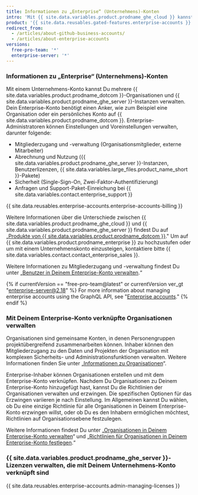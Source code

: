 ```yaml
---
title: Informationen zu „Enterprise“ (Unternehmens)-Konten
intro: 'Mit {{ site.data.variables.product.prodname_ghe_cloud }} kannst Du ein Enterprise-Konto erstellen, um die Zusammenarbeit zwischen Deinen Organisationen zu ermöglichen und gleichzeitig den Administratoren einen zentralen Anlaufpunkt für Transparenz und Verwaltung zu bieten.'
product: '{{ site.data.reusables.gated-features.enterprise-accounts }}'
redirect_from:
  - /articles/about-github-business-accounts/
  - /articles/about-enterprise-accounts
versions:
  free-pro-team: '*'
  enterprise-server: '*'
---
```


### Informationen zu „Enterprise“ (Unternehmens)-Konten

Mit einem Unternehmens-Konto kannst Du mehrere {{ site.data.variables.product.prodname_dotcom }}-Organisationen und {{ site.data.variables.product.prodname_ghe_server }}-Instanzen verwalten. Dein Enterprise-Konto benötigt einen Anker, wie zum Beispiel eine Organisation oder ein persönliches Konto auf {{ site.data.variables.product.prodname_dotcom }}. Enterprise-Administratoren können Einstellungen und Voreinstellungen verwalten, darunter folgende:

- Mitgliederzugang und -verwaltung (Organisationsmitglieder, externe Mitarbeiter)
- Abrechnung und Nutzung ({{ site.data.variables.product.prodname_ghe_server }}-Instanzen, Benutzerlizenzen, {{ site.data.variables.large_files.product_name_short }}-Pakete)
- Sicherheit (Single-Sign-On, Zwei-Faktor-Authentifizierung)
- Anfragen und Support-Paket-Einreichung bei {{ site.data.variables.contact.enterprise_support }}

{{ site.data.reusables.enterprise-accounts.enterprise-accounts-billing }}

Weitere Informationen über die Unterschiede zwischen {{ site.data.variables.product.prodname_ghe_cloud }} und {{ site.data.variables.product.prodname_ghe_server }} findest Du auf „[Produkte von {{ site.data.variables.product.prodname_dotcom }}](/articles/githubs-products)." Um auf {{ site.data.variables.product.prodname_enterprise }} zu hochzustufen oder um mit einem Unternehmenskonto einzusteigen, kontaktiere bitte {{ site.data.variables.contact.contact_enterprise_sales }}.

Weitere Informationen zu Mitgliederzugang und -verwaltung findest Du unter „[Benutzer in Deinem Enterprise-Konto verwalten](/articles/managing-users-in-your-enterprise-account).“

{% if currentVersion == "free-pro-team@latest" or currentVersion ver_gt "enterprise-server@2.18" %}
For more information about managing enterprise accounts using the GraphQL API, see "[Enterprise accounts](/v4/guides/managing-enterprise-accounts)."
{% endif %}

### Mit Deinem Enterprise-Konto verknüpfte Organisationen verwalten

Organisationen sind gemeinsame Konten, in denen Personengruppen projektübergreifend zusammenarbeiten können. Inhaber können den Mitgliederzugang zu den Daten und Projekten der Organisation mit komplexen Sicherheits- und Administrationsfunktionen verwalten. Weitere Informationen finden Sie unter „[Informationen zu Organisationen](/articles/about-organizations)“.

Enterprise-Inhaber können Organisationen erstellen und mit dem Enterprise-Konto verknüpfen. Nachdem Du Organisationen zu Deinem Enterprise-Konto hinzugefügt hast, kannst Du die Richtlinien der Organisationen verwalten und erzwingen. Die spezifischen Optionen für das Erzwingen variieren je nach Einstellung. Im Allgemeinen kannst Du wählen, ob Du eine einzige Richtlinie für alle Organisationen in Deinem Enterprise-Konto erzwingen willst, oder ob Du es den Inhabern ermöglichen möchtest, Richtlinien auf Organisationsebene festzulegen.

Weitere Informationen findest Du unter „[Organisationen in Deinem Enterprise-Konto verwalten](/articles/managing-organizations-in-your-enterprise-account)“ und „[Richtlinien für Organisationen in Deinem Enterprise-Konto festlegen](/articles/setting-policies-for-organizations-in-your-enterprise-account).“

### {{ site.data.variables.product.prodname_ghe_server }}-Lizenzen verwalten, die mit Deinem Unternehmens-Konto verknüpft sind

{{ site.data.reusables.enterprise-accounts.admin-managing-licenses }}
